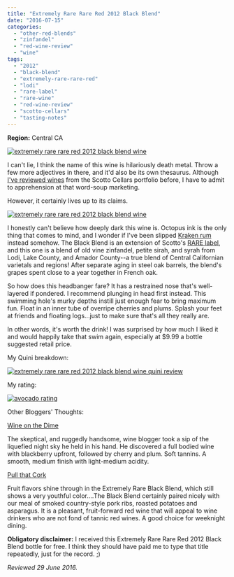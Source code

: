 ```yaml
---
title: "Extremely Rare Rare Red 2012 Black Blend"
date: "2016-07-15"
categories: 
  - "other-red-blends"
  - "zinfandel"
  - "red-wine-review"
  - "wine"
tags: 
  - "2012"
  - "black-blend"
  - "extremely-rare-rare-red"
  - "lodi"
  - "rare-label"
  - "rare-wine"
  - "red-wine-review"
  - "scotto-cellars"
  - "tasting-notes"
---
```


**Region:** Central CA

[![extremely rare rare red 2012 black blend wine](http://s3.amazonaws.com/thegourmez-wpmedia/2016/07/Scotto-Black-01-334x500.jpg)](http://s3.amazonaws.com/thegourmez-wpmedia/2016/07/Scotto-Black-01.jpg)

I can't lie, I think the name of this wine is hilariously death metal. Throw a few more adjectives in there, and it'd also be its own thesaurus. Although [I've reviewed wines](http://thegourmez.com/2016/02/29/scotto-cellars-heavyweight-wine/) from the Scotto Cellars portfolio before, I have to admit to apprehension at that word-soup marketing.

However, it certainly lives up to its claims.

[![extremely rare rare red 2012 black blend wine](http://s3.amazonaws.com/thegourmez-wpmedia/2016/07/Scotto-Black-02-462x500.jpg)](http://s3.amazonaws.com/thegourmez-wpmedia/2016/07/Scotto-Black-02.jpg)

I honestly can't believe how deeply dark this wine is. Octopus ink is the only thing that comes to mind, and I wonder if I've been slipped [Kraken rum](http://thegourmez.com/2010/11/15/the-kraken-black-spiced-rum/) instead somehow. The Black Blend is an extension of Scotto's [RARE label,](http://scottocellars.com/focus-wine/rare-red/winemaking/) and this one is a blend of old vine zinfandel, petite sirah, and syrah from Lodi, Lake County, and Amador County--a true blend of Central Californian varietals and regions! After separate aging in steel oak barrels, the blend's grapes spent close to a year together in French oak.

So how does this headbanger fare? It has a restrained nose that's well-layered if pondered. I recommend plunging in head first instead. This swimming hole's murky depths instill just enough fear to bring maximum fun. Float in an inner tube of overripe cherries and plums. Splash your feet at friends and floating logs...just to make sure that's all they really are.

In other words, it's worth the drink! I was surprised by how much I liked it and would happily take that swim again, especially at $9.99 a bottle suggested retail price.

My Quini breakdown:

[![extremely rare rare red 2012 black blend wine quini review](http://s3.amazonaws.com/thegourmez-wpmedia/2016/07/Scotto-Black-Quini-922x1024.jpg)](http://s3.amazonaws.com/thegourmez-wpmedia/2016/07/Scotto-Black-Quini.jpg)

My rating:

[![avocado rating](http://s3.amazonaws.com/thegourmez-wpmedia/2009/02/rating_avocado1.gif)](http://s3.amazonaws.com/thegourmez-wpmedia/2009/02/rating_avocado1.gif)

Other Bloggers' Thoughts:

[Wine on the Dime](http://www.wineonthedime.com/2012-extremely-rare-rare-red-black-blend/)

The skeptical, and ruggedly handsome, wine blogger took a sip of the liquefied night sky he held in his hand. He discovered a full bodied wine with blackberry upfront, followed by cherry and plum. Soft tannins. A smooth, medium finish with light-medium acidity.

[Pull that Cork](http://pullthatcork.com/2016/scotto-cellars/)

Fruit flavors shine through in the Extremely Rare Black Blend, which still shows a very youthful color.…The Black Blend certainly paired nicely with our meal of smoked country-style pork ribs, roasted potatoes and asparagus. It is a pleasant, fruit-forward red wine that will appeal to wine drinkers who are not fond of tannic red wines. A good choice for weeknight dining.

**Obligatory disclaimer:** I received this Extremely Rare Rare Red 2012 Black Blend bottle for free. I think they should have paid me to type that title repeatedly, just for the record. ;)

_Reviewed 29 June 2016._
